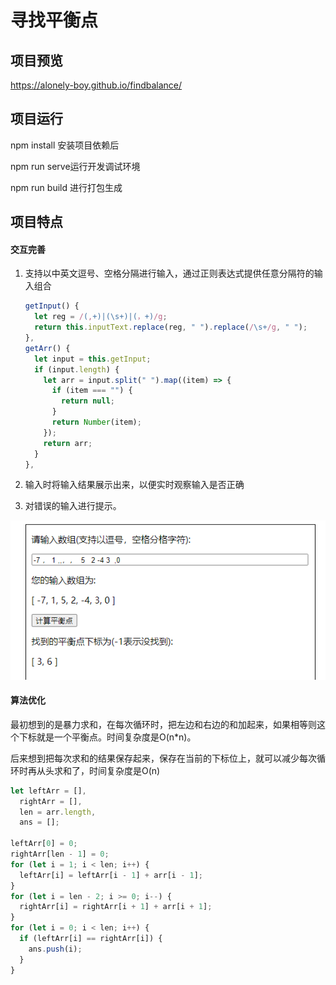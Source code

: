 # 寻找平衡点

## 项目预览

https://alonely-boy.github.io/findbalance/

## 项目运行

npm install 安装项目依赖后 

npm run serve运行开发调试环境 

npm run build 进行打包生成

## 项目特点

#### 交互完善

1. 支持以中英文逗号、空格分隔进行输入，通过正则表达式提供任意分隔符的输入组合

   ```javascript
   getInput() {
     let reg = /(,+)|(\s+)|(，+)/g;
     return this.inputText.replace(reg, " ").replace(/\s+/g, " ");
   },
   getArr() {
     let input = this.getInput;
     if (input.length) {
       let arr = input.split(" ").map((item) => {
         if (item === "") {
           return null;
         }
         return Number(item);
       });
       return arr;
     }
   },
   ```

   

2. 输入时将输入结果展示出来，以便实时观察输入是否正确

3. 对错误的输入进行提示。

![alt 示例](./src/assets/正则.png)

#### 算法优化

​	最初想到的是暴力求和，在每次循环时，把左边和右边的和加起来，如果相等则这个下标就是一个平衡点。时间复杂度是O(n*n)。

​	后来想到把每次求和的结果保存起来，保存在当前的下标位上，就可以减少每次循环时再从头求和了，时间复杂度是O(n)

```javascript
let leftArr = [],
  rightArr = [],
  len = arr.length,
  ans = [];

leftArr[0] = 0;
rightArr[len - 1] = 0;
for (let i = 1; i < len; i++) {
  leftArr[i] = leftArr[i - 1] + arr[i - 1];
}
for (let i = len - 2; i >= 0; i--) {
  rightArr[i] = rightArr[i + 1] + arr[i + 1];
}
for (let i = 0; i < len; i++) {
  if (leftArr[i] == rightArr[i]) {
    ans.push(i);
  }
}
```

